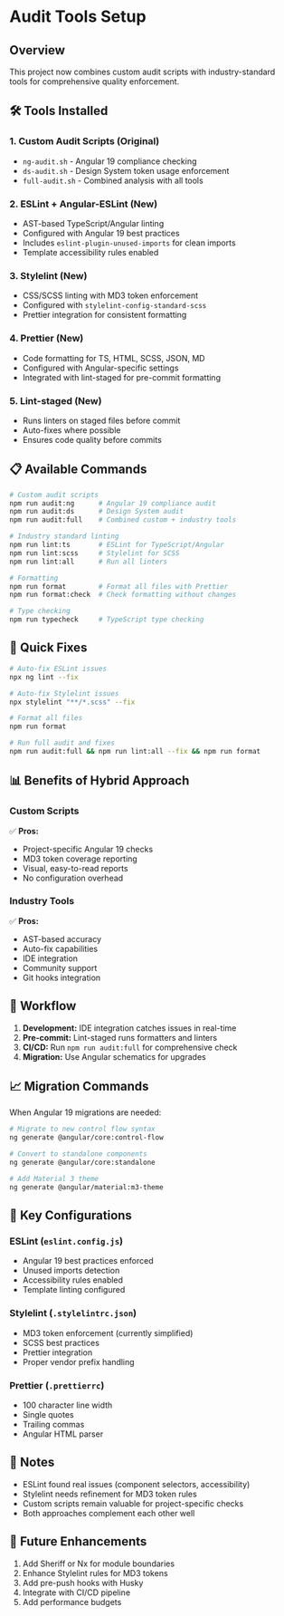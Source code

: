 # Audit Tools Setup

## Overview
This project now combines custom audit scripts with industry-standard tools for comprehensive quality enforcement.

## 🛠️ Tools Installed

### 1. **Custom Audit Scripts** (Original)
- `ng-audit.sh` - Angular 19 compliance checking
- `ds-audit.sh` - Design System token usage enforcement  
- `full-audit.sh` - Combined analysis with all tools

### 2. **ESLint + Angular-ESLint** (New)
- AST-based TypeScript/Angular linting
- Configured with Angular 19 best practices
- Includes `eslint-plugin-unused-imports` for clean imports
- Template accessibility rules enabled

### 3. **Stylelint** (New)
- CSS/SCSS linting with MD3 token enforcement
- Configured with `stylelint-config-standard-scss`
- Prettier integration for consistent formatting

### 4. **Prettier** (New)
- Code formatting for TS, HTML, SCSS, JSON, MD
- Configured with Angular-specific settings
- Integrated with lint-staged for pre-commit formatting

### 5. **Lint-staged** (New)
- Runs linters on staged files before commit
- Auto-fixes where possible
- Ensures code quality before commits

## 📋 Available Commands

```bash
# Custom audit scripts
npm run audit:ng      # Angular 19 compliance audit
npm run audit:ds      # Design System audit
npm run audit:full    # Combined custom + industry tools

# Industry standard linting
npm run lint:ts       # ESLint for TypeScript/Angular
npm run lint:scss     # Stylelint for SCSS
npm run lint:all      # Run all linters

# Formatting
npm run format        # Format all files with Prettier
npm run format:check  # Check formatting without changes

# Type checking
npm run typecheck     # TypeScript type checking
```

## 🚀 Quick Fixes

```bash
# Auto-fix ESLint issues
npx ng lint --fix

# Auto-fix Stylelint issues  
npx stylelint "**/*.scss" --fix

# Format all files
npm run format

# Run full audit and fixes
npm run audit:full && npm run lint:all --fix && npm run format
```

## 📊 Benefits of Hybrid Approach

### Custom Scripts
✅ **Pros:**
- Project-specific Angular 19 checks
- MD3 token coverage reporting
- Visual, easy-to-read reports
- No configuration overhead

### Industry Tools
✅ **Pros:**
- AST-based accuracy
- Auto-fix capabilities
- IDE integration
- Community support
- Git hooks integration

## 🔄 Workflow

1. **Development:** IDE integration catches issues in real-time
2. **Pre-commit:** Lint-staged runs formatters and linters
3. **CI/CD:** Run `npm run audit:full` for comprehensive check
4. **Migration:** Use Angular schematics for upgrades

## 📈 Migration Commands

When Angular 19 migrations are needed:

```bash
# Migrate to new control flow syntax
ng generate @angular/core:control-flow

# Convert to standalone components
ng generate @angular/core:standalone

# Add Material 3 theme
ng generate @angular/material:m3-theme
```

## 🎯 Key Configurations

### ESLint (`eslint.config.js`)
- Angular 19 best practices enforced
- Unused imports detection
- Accessibility rules enabled
- Template linting configured

### Stylelint (`.stylelintrc.json`)
- MD3 token enforcement (currently simplified)
- SCSS best practices
- Prettier integration
- Proper vendor prefix handling

### Prettier (`.prettierrc`)
- 100 character line width
- Single quotes
- Trailing commas
- Angular HTML parser

## 📝 Notes

- ESLint found real issues (component selectors, accessibility)
- Stylelint needs refinement for MD3 token rules
- Custom scripts remain valuable for project-specific checks
- Both approaches complement each other well

## 🔮 Future Enhancements

1. Add Sheriff or Nx for module boundaries
2. Enhance Stylelint rules for MD3 tokens
3. Add pre-push hooks with Husky
4. Integrate with CI/CD pipeline
5. Add performance budgets